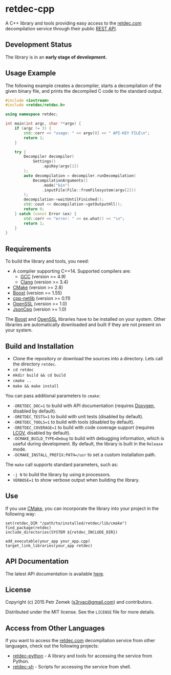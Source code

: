 retdec-cpp
==========

A C++ library and tools providing easy access to the
[retdec.com](https://retdec.com) decompilation service through their public
[REST API](https://retdec.com/api/).

Development Status
------------------

The library is in an **early stage of development.**

Usage Example
-------------

The following example creates a decompiler, starts a decompilation of the given
binary file, and prints the decompiled C code to the standard output.

``` cpp
#include <iostream>
#include <retdec/retdec.h>

using namespace retdec;

int main(int argc, char **argv) {
    if (argc != 3) {
        std::cerr << "usage: " << argv[0] << " API-KEY FILE\n";
        return 1;
    }

    try {
        Decompiler decompiler(
            Settings()
                .apiKey(argv[1])
        );
        auto decompilation = decompiler.runDecompilation(
            DecompilationArguments()
                .mode("bin")
                .inputFile(File::fromFilesystem(argv[2]))
        );
        decompilation->waitUntilFinished();
        std::cout << decompilation->getOutputHll();
        return 0;
    } catch (const Error &ex) {
        std::cerr << "error: " << ex.what() << "\n";
        return 1;
    }
}
```

Requirements
------------

To build the library and tools, you need:
* A compiler supporting C++14. Supported compilers are:
  * [GCC](https://gcc.gnu.org/) (version >= 4.9)
  * [Clang](http://clang.llvm.org/) (version >= 3.4)
* [CMake](https://cmake.org/) (version >= 2.8)
* [Boost](http://www.boost.org/) (version >= 1.55)
* [cpp-netlib](http://cpp-netlib.org/) (version >= 0.11)
* [OpenSSL](https://www.openssl.org/) (version >= 1.0)
* [JsonCpp](https://github.com/open-source-parsers/jsoncpp) (version >= 1.0)

The [Boost](http://www.boost.org/) and [OpenSSL](https://www.openssl.org/)
libraries have to be installed on your system. Other libraries are
automatically downloaded and built if they are not present on your system.

Build and Installation
----------------------

* Clone the repository or download the sources into a directory. Lets call the
  directory `retdec`.
* `cd retdec`
* `mkdir build && cd build`
* `cmake ..`
* `make && make install`

You can pass additional parameters to `cmake`:
* `-DRETDEC_DOC=1` to build with API documentation (requires
    [Doxygen](http://www.doxygen.org/), disabled by default).
* `-DRETDEC_TESTS=1` to build with unit tests (disabled by default).
* `-DRETDEC_TOOLS=1` to build with tools (disabled by default).
* `-DRETDEC_COVERAGE=1` to build with code coverage support (requires
    [LCOV](http://ltp.sourceforge.net/coverage/lcov.php), disabled by default).
* `-DCMAKE_BUILD_TYPE=Debug` to build with debugging information, which is
    useful during development. By default, the library is built in the
    `Release` mode.
* `-DCMAKE_INSTALL_PREFIX:PATH=/usr` to set a custom installation path.

The `make` call supports standard parameters, such as:
* `-j N` to build the library by using `N` processors.
* `VERBOSE=1` to show verbose output when building the library.

Use
---

If you use [CMake](https://cmake.org/), you can incorporate the library into
your project in the following way:

```
set(retdec_DIR "/path/to/installed/retdec/lib/cmake")
find_package(retdec)
include_directories(SYSTEM ${retdec_INCLUDE_DIR})

add_executable(your_app your_app.cpp)
target_link_libraries(your_app retdec)
```

API Documentation
-----------------

The latest API documentation is available
[here](http://projects.petrzemek.net/retdec-cpp/doc/).

License
-------

Copyright (c) 2015 Petr Zemek (<s3rvac@gmail.com>) and contributors.

Distributed under the MIT license. See the `LICENSE` file for more details.

Access from Other Languages
---------------------------

If you want to access the [retdec.com](https://retdec.com) decompilation
service from other languages, check out the following projects:

* [retdec-python](https://github.com/s3rvac/retdec-python) - A library and
  tools for accessing the service from Python.
* [retdec-sh](https://github.com/s3rvac/retdec-sh) - Scripts for accessing the
  service from shell.
